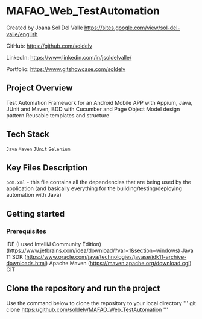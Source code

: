 # MAFAO_Web_TestAutomation

Created by Joana Sol Del Valle https://sites.google.com/view/sol-del-valle/english

GitHub: https://github.com/soldelv

LinkedIn: https://www.linkedin.com/in/jsoldelvalle/

Portfolio: https://www.gitshowcase.com/soldelv

## Project Overview
Test Automation Framework for an Android Mobile APP with Appium, Java, JUnit and Maven, BDD with Cucumber and Page Object Model design pattern
Reusable templates and structure

## Tech Stack

`Java` `Maven` `JUnit` `Selenium`

## Key Files Description

`pom.xml` - this file contains all the dependencies that are being used by the application (and basically everything for the building/testing/deploying automation with Java)

## Getting started

### Prerequisites
IDE (I used IntelliJ Community Edition) 
(https://www.jetbrains.com/idea/download/?var=1&section=windows)
Java 11 SDK (https://www.oracle.com/java/technologies/javase/jdk11-archive-downloads.html)
Apache Maven (https://maven.apache.org/download.cgi)
GIT


## Clone the repository and run the project

Use the command below to clone the repository to your local directory
'''
git clone https://github.com/soldelv/MAFAO_Web_TestAutomation
'''


